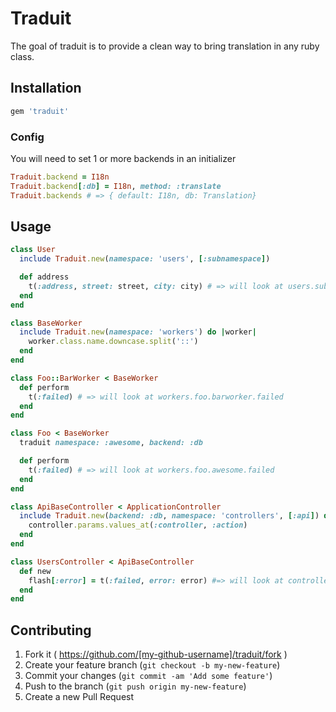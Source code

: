 # Traduit

The goal of traduit is to provide a clean way to bring translation in any ruby class.

## Installation

```ruby
gem 'traduit'
```

### Config

You will need to set 1 or more backends in an initializer

```ruby
Traduit.backend = I18n
Traduit.backend[:db] = I18n, method: :translate
Traduit.backends # => { default: I18n, db: Translation}
```

## Usage

```ruby
class User
  include Traduit.new(namespace: 'users', [:subnamespace])

  def address
    t(:address, street: street, city: city) # => will look at users.subnamespace.address
  end
end

class BaseWorker
  include Traduit.new(namespace: 'workers') do |worker|
    worker.class.name.downcase.split('::')
  end
end

class Foo::BarWorker < BaseWorker
  def perform
    t(:failed) # => will look at workers.foo.barworker.failed
  end
end

class Foo < BaseWorker
  traduit namespace: :awesome, backend: :db

  def perform
    t(:failed) # => will look at workers.foo.awesome.failed
  end
end

class ApiBaseController < ApplicationController
  include Traduit.new(backend: :db, namespace: 'controllers', [:api]) do |controller|
    controller.params.values_at(:controller, :action)
  end
end

class UsersController < ApiBaseController
  def new
    flash[:error] = t(:failed, error: error) #=> will look at controllers.api.users.new.failed
  end
end
```


## Contributing

1. Fork it ( https://github.com/[my-github-username]/traduit/fork )
2. Create your feature branch (`git checkout -b my-new-feature`)
3. Commit your changes (`git commit -am 'Add some feature'`)
4. Push to the branch (`git push origin my-new-feature`)
5. Create a new Pull Request
